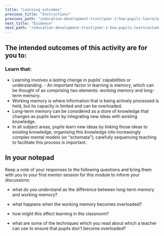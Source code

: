 ```yaml
---
title: "Learning outcomes"
previous_title: "Instructions"
previous_path: "/education-development-trust/year-1-how-pupils-learn/autumn-week-1-ect-instructions"
next_title: "Evidence"
next_path: "/education-development-trust/year-1-how-pupils-learn/autumn-week-1-ect-evidence"
---
```


## The intended outcomes of this activity are for you to:

### Learn that:

- Learning involves a lasting change in pupils' capabilities or understanding. - An important factor in learning is memory, which can be thought of as comprising two elements: working memory and long-term memory.
- Working memory is where information that is being actively processed is held, but its capacity is limited and can be overloaded.
- Long-term memory can be considered as a store of knowledge that changes as pupils learn by integrating new ideas with existing knowledge.
- In all subject areas, pupils learn new ideas by linking those ideas to existing knowledge, organising this knowledge into increasingly complex mental models (or “schemata”); carefully sequencing teaching to facilitate this process is important.

## In your notepad

Keep a note of your responses to the following questions and bring them with you
to your first mentor session for this module to inform your discussions:

- what do you understand as the difference between long-term memory and
  working memory?

- what happens when the working memory becomes overloaded?

- how might this affect learning in the classroom?

- what are some of the techniques which you read about which a teacher can use
  to ensure that pupils don't become overloaded?
